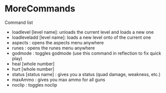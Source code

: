 # MoreCommands
Command list
- loadlevel [level name]: unloads the current level and loads a new one
- loadleveladd [level name]: loads a new level onto of the current one
- aspects : opens the aspects menu anywhere
- runes : opens the runes menu anywhere
- godmode : toggles godmode (use this command in reflection to fix quick play)
- heal [whole number]
- hurt [whole number]
- status [status name] : gives you a status (quad damage, weakness, etc.)
- maxAmmo : gives you max ammo for all guns
- noclip : toggles noclip